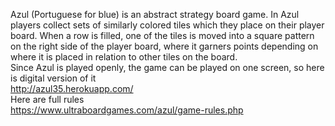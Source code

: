 Azul (Portuguese for blue) is an abstract strategy board game. In Azul players collect sets of similarly colored tiles which they place on their player board. When a row is filled, one of the tiles is moved into a square pattern on the right side of the player board, where it garners points depending on where it is placed in relation to other tiles on the board. <br/> 
Since Azul is played openly, the game can be played on one screen, so here is digital version of it <br/>
http://azul35.herokuapp.com/ <br/>
Here are full rules <br/>
https://www.ultraboardgames.com/azul/game-rules.php <br/>
